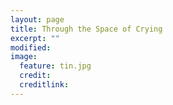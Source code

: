 ```yaml
---
layout: page
title: Through the Space of Crying
excerpt: ""
modified: 
image:
  feature: tin.jpg
  credit: 
  creditlink: 
---
```






